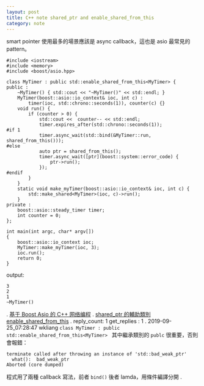 ```yaml
---
layout: post
title: C++ note shared_ptr and enable_shared_from_this
category: note
---
```

smart pointer 使用最多的場景應該是 async callback，這也是 asio 最常見的 pattern。

```
#include <iostream>
#include <memory>
#include <boost/asio.hpp>

class MyTimer : public std::enable_shared_from_this<MyTimer> {
public :
	~MyTimer() { std::cout << "~MyTimer()" << std::endl; }
	MyTimer(boost::asio::io_context& ioc, int c) :
		timer(ioc, std::chrono::seconds(1)), counter(c) {}
	void run() {
		if (counter > 0) {
			std::cout <<  counter-- << std::endl;
			timer.expires_after(std::chrono::seconds(1));
#if 1
			timer.async_wait(std::bind(&MyTimer::run, shared_from_this()));
#else
			auto ptr = shared_from_this();
			timer.async_wait([ptr](boost::system::error_code) {
				ptr->run();
			});
#endif
		}
	}
	static void make_myTimer(boost::asio::io_context& ioc, int c) {
		std::make_shared<MyTimer>(ioc, c)->run();
	}
private :
	boost::asio::steady_timer timer;
	int counter = 0;
};

int main(int argc, char* argv[])
{
	boost::asio::io_context ioc;
	MyTimer::make_myTimer(ioc, 3);
	ioc.run();
	return 0;
}
```
output:
```
3
2
1
~MyTimer()
```

. [基于 Boost Asio 的 C++ 网络编程](https://github.com/sprinfall/boost-asio-study/blob/master/Tutorial_zh-CN.md)
. [shared_ptr 的輔助類別 enable_shared_from_this](https://kheresy.wordpress.com/2018/08/08/enable_shared_from_this/)
.
reply_count: 1
get_replies : 1
.
2019-09-25_07:28:47 wkliang
`class MyTimer : public std::enable_shared_from_this<MyTimer> ` 
其中繼承類別的 `publc` 很重要，否則會報錯：
```
terminate called after throwing an instance of 'std::bad_weak_ptr'
  what():  bad_weak_ptr
Aborted (core dumped)
```
程式用了兩種 callback 寫法，前者 `bind()` 後者 lamda，用條件編譯分開
.
